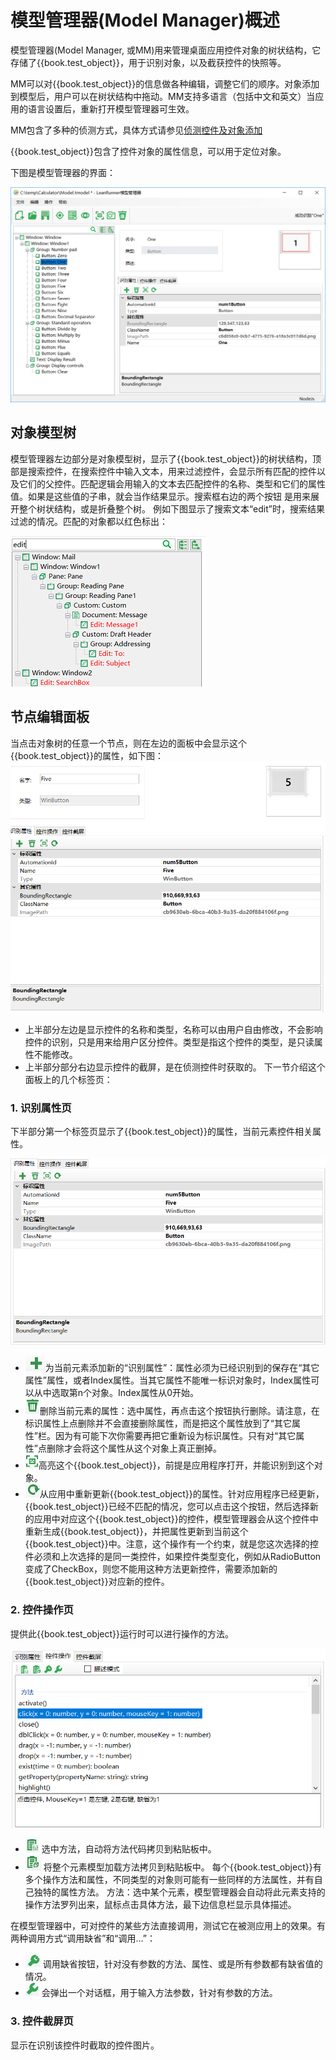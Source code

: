 # 模型管理器(Model Manager)概述

模型管理器(Model Manager, 或MM)用来管理桌面应用控件对象的树状结构，它存储了{{book.test_object}}，用于识别对象，以及截获控件的快照等。

MM可以对{{book.test_object}}的信息做各种编辑，调整它们的顺序。对象添加到模型后，用户可以在树状结构中拖动。MM支持多语言（包括中文和英文）当应用的语言设置后，重新打开模型管理器可生效。

MM包含了多种的侦测方式，具体方式请参见[侦测控件及对象添加](control_spy.md)

{{book.test_object}}包含了控件对象的属性信息，可以用于定位对象。

下图是模型管理器的界面：

![](assets/3_model_manager.png)

## 对象模型树

模型管理器左边部分是对象模型树，显示了{{book.test_object}}的树状结构，顶部是搜索控件，在搜索控件中输入文本，用来过滤控件，会显示所有匹配的控件以及它们的父控件。匹配逻辑会用输入的文本去匹配控件的名称、类型和它们的属性值。如果是这些值的子串，就会当作结果显示。搜索框右边的两个按钮 是用来展开整个树状结构，或是折叠整个树。
例如下图显示了搜索文本“edit”时，搜索结果过滤的情况。匹配的对象都以红色标出：

![](assets/3.1_search.png)

## 节点编辑面板

当点击对象树的任意一个节点，则在左边的面板中会显示这个{{book.test_object}}的属性，如下图：
![](assets/3.2_node_edit.png)

* 上半部分左边是显示控件的名称和类型，名称可以由用户自由修改，不会影响控件的识别，只是用来给用户区分控件。类型是指这个控件的类型，是只读属性不能修改。
* 上半部分部分右边显示控件的截屏，是在侦测控件时获取的。
下一节介绍这个面板上的几个标签页：

### 1. 识别属性页

下半部分第一个标签页显示了{{book.test_object}}的属性，当前元素控件相关属性。

![](assets/3.3_1_property_grid.png)

* ![](assets/3.3_2_plus.png)为当前元素添加新的“识别属性”：属性必须为已经识别到的保存在“其它属性”属性，或者Index属性。当其它属性不能唯一标识对象时，Index属性可以从中选取第n个对象。Index属性从0开始。
* ![](assets/3.3_3_delete.png)删除当前元素的属性：选中属性，再点击这个按钮执行删除。请注意，在标识属性上点删除并不会直接删除属性，而是把这个属性放到了“其它属性”栏。因为有可能下次你需要再把它重新设为标识属性。只有对“其它属性”点删除才会将这个属性从这个对象上真正删掉。
* ![](assets/3.3_4_highlight.png)高亮这个{{book.test_object}}，前提是应用程序打开，并能识别到这个对象。
* ![](assets/3.3_5_refresh.png)从应用中重新更新{{book.test_object}}的属性。针对应用程序已经更新，{{book.test_object}}已经不匹配的情况，您可以点击这个按钮，然后选择新的应用中对应这个{{book.test_object}}的控件，模型管理器会从这个控件中重新生成{{book.test_object}}，并把属性更新到当前这个{{book.test_object}}中。注意，这个操作有一个约束，就是您这次选择的控件必须和上次选择的是同一类控件，如果控件类型变化，例如从RadioButton变成了CheckBox，则您不能用这种方法更新控件，需要添加新的{{book.test_object}}对应新的控件。

### 2. 控件操作页

提供此{{book.test_object}}运行时可以进行操作的方法。

![](assets/3.4_operations.png)

* ![](assets/3.4_1_copy_code.png) 选中方法，自动将方法代码拷贝到粘贴板中。
* ![](assets/3.4_2_copy_model.png) 将整个元素模型加载方法拷贝到粘贴板中。
每个{{book.test_object}}有多个操作方法和属性，不同类型的对象则可能有一些同样的方法属性，并有自己独特的属性方法。
方法：选中某个元素，模型管理器会自动将此元素支持的操作方法罗列出来，鼠标点击具体方法，最下边信息栏显示具体描述。

在模型管理器中，可对控件的某些方法直接调用，测试它在被测应用上的效果。有两种调用方式“调用缺省”和“调用…”：
* ![](assets/3.4_2_run_default.png) 调用缺省按钮，针对没有参数的方法、属性、或是所有参数都有缺省值的情况。
* ![](assets/3.4_3_run.png) 会弹出一个对话框，用于输入方法参数，针对有参数的方法。

### 3. 控件截屏页

显示在识别该控件时截取的控件图片。
